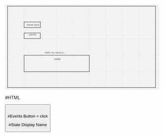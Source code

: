 ![wireframe_nametag](./assets/Nametag_Wireframe.png)

#HTML

<section> </section>
    </input>
    <button>
<section> <h2></h2> <p></p> </section>

#Events
Button = click

#State
Display Name

